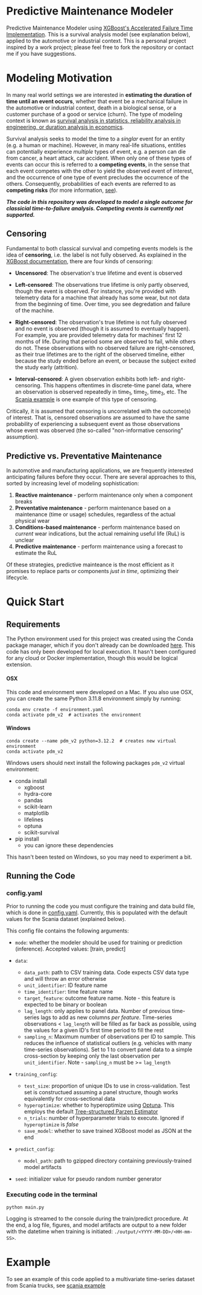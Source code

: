 # Predictive Maintenance Modeler

Predictive Maintenance Modeler using [XGBoost's Accelerated Failure Time Implementation](https://xgboost.readthedocs.io/en/stable/tutorials/aft_survival_analysis.html). This is a survival analysis model (see explanation below), applied to the automotive or industrial context. This is a personal project inspired by a work project; please feel free to fork the repository or contact me if you have suggestions.


# Modeling Motivation
In many real world settings we are interested in **estimating the duration of time until an event occurs**, whether that event be a mechanical failure in the automotive or industrial context, death in a biological sense, or a customer purchase of a good or service (churn). The type of modeling context is known as [survival analysis in statistics, reliability analysis in engineering, or duration analysis in economics](https://en.wikipedia.org/wiki/Survival_analysis).

Survival analysis seeks to model the time to a *singlar* event for an entity (e.g. a human or machine). However, in many real-life situations, entitles can potentially experience *multiple* types of event, e.g. a person can die from cancer, a heart attack, car accident. When only one of these types of events can occur this is referred to a **competing events**, in the sense that each event competes with the other to yield the observed event of interest, and the occurrence of one type of event precludes the occurrence of the others. Consequently, probabilities of each events are referred to as **competing risks** (for more information, [see](https://www.publichealth.columbia.edu/research/population-health-methods/competing-risk-analysis)).

***The code in this repository was developed to model a single outcome for classicial time-to-failure analysis. Competing events is currently not supported.***

## Censoring
Fundamental to both classical survival and competing events models is the idea of **censoring**, i.e. the label is not fully observed. As explained in the [XGBoost documentation](https://xgboost.readthedocs.io/en/stable/tutorials/aft_survival_analysis.html#what-is-survival-analysis), there are four kinds of censoring:

- **Uncensored**: The observation's true lifetime and event is observed

- **Left-censored**: The observations true lifetime is only partly observed, though the event is observed. For instance, you're provided with telemetry data for a machine that already has some wear, but not data from the beginning of time. Over time, you see degredation and failure of the machine.

- **Right-censored**: The observation's true lifetime is not fully observed and no event is observed (though it is assumed to eventually happen). For example, you are provided telemetry data for machines' first 12 months of life. During that period some are observed to fail, while others do not. These observations with no observed failure are right-censored, as their true lifetimes are to the right of the observed timeline, either because the study ended before an event, or because the subject exited the study early (attrition).

- **Interval-censored**: A given observation exhibits both left- and right-censoring. This happens oftentimes in discrete-time panel data, where an observation is observed repeatedly in time<sub>1</sub>, time<sub>2</sub>, time<sub>3</sub>, etc. The [Scania example](./scania_example/) is one example of this type of censoring.

Critically, it is assumed that censoring is uncorrelated with the outcome(s) of interest. That is, censored observations are assumed to have the same probability of experiencing a subsequent event as those observations whose event was observed (the so-called "non-informative censoring" assumption).

## Predictive vs. Preventative Maintenance
In automotive and manufacturing applications, we are frequently interested anticipating failures before they occur. There are several approaches to this, sorted by increasing level of modeling sophistication:

1) **Reactive maintenance** - perform maintenance only when a component breaks
2) **Preventative maintenance** - perform maintenance based on a maintenance (time or usage) schedules, regardless of the actual physical wear
3) **Conditions-based maintenance** - perform maintenance based on *current* wear indications, but the actual remaining useful life (RuL) is unclear
4) **Predictive maintenance** - perform maintenance using a forecast to estimate the RuL

Of these strategies, predictive mainteance is the most efficient as it promises to replace parts or components *just in time*, optimizing their lifecycle.

# Quick Start

## Requirements
The Python environment used for this project was created using the Conda package manager, which if you don't already can be downloaded [here](https://docs.conda.io/projects/conda/en/latest/user-guide/install/index.html). This code has only been developed for local execution. It hasn't been configured for any cloud or Docker implementation, though this would be logical extension.

#### OSX
This code and environment were developed on a Mac. If you also use OSX, you can create the same Python 3.11.8 environment simply by running:

    conda env create -f environment.yaml
    conda activate pdm_v2  # activates the environment

#### Windows

    conda create --name pdm_v2 python=3.12.2  # creates new virtual environment
    conda activate pdm_v2

Windows users should next install the following packages `pdm_v2` virtual environment:
- conda install
  - xgboost
  - hydra-core
  - pandas
  - scikit-learn
  - matplotlib
  - lifelines
  - optuna
  - scikit-survival
- pip install
  - you can ignore these dependencies

This hasn't been tested on Windows, so you may need to experiment a bit.

## Running the Code

### config.yaml
Prior to running the code you must configure the training and data build file, which is done in [config.yaml](config.yaml). Currently, this is populated with the default values for the Scania dataset (explained below).

This config file contains the following arguments:

- `mode`: whether the modeler should be used for training or prediction (inference). Accepted values: [train, predict]

- `data`:
  - `data_path`: path to CSV training data. Code expects CSV data type and will throw an error otherwise
  - `unit_identifier`: ID feature name
  - `time_identifier`: time feature name
  - `target_feature`: outcome feature name. Note - this feature is expected to be binary or boolean
  - `lag_length`: only applies to panel data. Number of previous time-series lags to add as new columns *per feature*. Time-series observations < `lag_length` will be filled as far back as possible, using the values for a given ID's first time period to fill the rest
  - `sampling_n`: Maximum number of observations per ID to sample. This reduces the influence of statistical outliers (e.g. vehicles with many time-series observations). Set to 1 to convert panel data to a simple cross-section by keeping only the last observation per `unit_identifier`. Note - `sampling_n` must be >= `lag_length`

- `training_config`:
  - `test_size`: proportion of unique IDs to use in cross-validation. Test set is constructued assuming a panel structure, though works equivalently for cross-sectional data
  - `hyperoptimize`: whether to hyperoptimize using [Optuna](https://optuna.org/). This employs the default [Tree-structured Parzen Estimator](https://optuna.readthedocs.io/en/stable/reference/samplers/generated/optuna.samplers.TPESampler.html)
  - `n_trials`: number of hyperparameter trials to execute. Ignored if `hyperoptimize` is *false*
  - `save_model`: whether to save trained XGBoost model as JSON at the end

- `predict_config`:
  - `model_path`: path to gzipped directory containing previously-trained model artifacts

- `seed`: initializer value for pseudo random number generator

### Executing code in the terminal

```
python main.py
```

Logging is streamed to the console during the train/predict procedure. At the end, a log file, figures, and model artifacts are output to a new folder with the datetime when training is initiated: `./output/<YYYY-MM-DD>/<HH-mm-SS>`.

# Example
To see an example of this code applied to a multivariate time-series dataset from Scania trucks, see [scania example](./scania_example/README.md)
